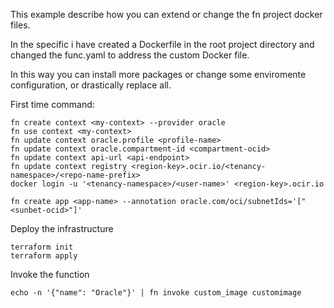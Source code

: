 This example describe how you can extend or change the fn project docker files.

In the specific i have created a Dockerfile in the root project directory and changed the func.yaml to address the custom Docker file.

In this way you can install more packages or change some enviromente configuration, or drastically replace all.

First time command:

```console
fn create context <my-context> --provider oracle
fn use context <my-context>
fn update context oracle.profile <profile-name>
fn update context oracle.compartment-id <compartment-ocid>
fn update context api-url <api-endpoint>
fn update context registry <region-key>.ocir.io/<tenancy-namespace>/<repo-name-prefix>
docker login -u '<tenancy-namespace>/<user-name>' <region-key>.ocir.io
```

```console
fn create app <app-name> --annotation oracle.com/oci/subnetIds='["<sunbet-ocid>"]'
```

Deploy the infrastructure
```console
terraform init
terraform apply
```

Invoke the function
```console
echo -n '{"name": "Oracle"}' | fn invoke custom_image customimage
```

